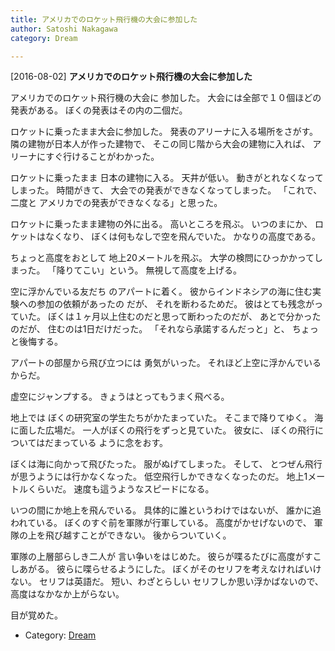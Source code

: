 ```yaml
---
title: アメリカでのロケット飛行機の大会に参加した
author: Satoshi Nakagawa
category: Dream

---
```


[2016-08-02] **アメリカでのロケット飛行機の大会に参加した** 

 アメリカでのロケット飛行機の大会に
参加した。
大会には全部で１０個ほどの発表がある。
ぼくの発表はその内の二個だ。

 ロケットに乗ったまま大会に参加した。
発表のアリーナに入る場所をさがす。
隣の建物が日本人が作った建物で、
そこの同じ階から大会の建物に入れば、
アリーナにすぐ行けることがわかった。

 ロケットに乗ったまま
日本の建物に入る。
天井が低い。
動きがとれなくなってしまった。
時間がきて、
大会での発表ができなくなってしまった。
「これで、二度と
アメリカでの発表ができなくなる」と思った。

 ロケットに乗ったまま建物の外に出る。
高いところを飛ぶ。
いつのまにか、
ロケットはなくなり、
ぼくは何もなしで空を飛んでいた。
かなりの高度である。

<!--more-->

 ちょっと高度をおとして
地上20メートルを飛ぶ。
大学の検問にひっかかってしまった。
「降りてこい」という。
無視して高度を上げる。

 空に浮かんでいる友だち
のアパートに着く。
彼からインドネシアの海に住む実験への参加の依頼があったの
だが、
それを断わるためだ。
彼はとても残念がっていた。
ぼくは１ヶ月以上住むのだと思って断わったのだが、
あとで分かったのだが、
住むのは1日だけだった。
「それなら承諾するんだっと」と、
ちょっと後悔する。

 アパートの部屋から飛び立つには
勇気がいった。
それほど上空に浮かんでいるからだ。

 虚空にジャンプする。
きょうはとってもうまく飛べる。

 地上では
ぼくの研究室の学生たちがかたまっていた。
そこまで降りてゆく。
海に面した広場だ。
一人がぼくの飛行をずっと見ていた。
彼女に、
ぼくの飛行についてはだまっている
ように念をおす。

 ぼくは海に向かって飛びたった。
服がぬげてしまった。
そして、
とつぜん飛行が思うようには行かなくなった。
低空飛行しかできなくなったのだ。
地上1メートルくらいだ。
速度も這うようなスピードになる。

 いつの間にか地上を飛んでいる。
具体的に誰というわけではないが、
誰かに追われている。
ぼくのすぐ前を軍隊が行軍している。
高度がかせげないので、
軍隊の上を飛び越すことができない。
後からついていく。

 軍隊の上層部らしき二人が
言い争いをはじめた。
彼らが喋るたびに高度がすこしあがる。
彼らに喋らせるようにした。
ぼくがそのセリフを考えなければいけない。
セリフは英語だ。
短い、わざとらしい
セリフしか思い浮かばないので、
高度はなかなか上がらない。

 目が覚めた。

- Category: [Dream](https://merapano.github.io/categories.html#Dream)

